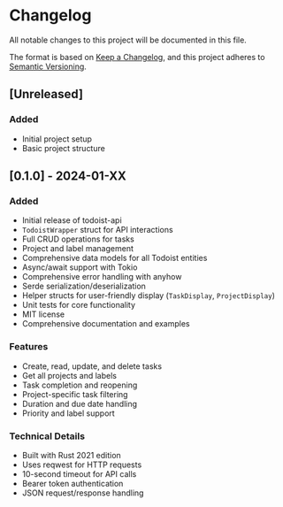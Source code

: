 # Changelog

All notable changes to this project will be documented in this file.

The format is based on [Keep a Changelog](https://keepachangelog.com/en/1.0.0/),
and this project adheres to [Semantic Versioning](https://semver.org/spec/v2.0.0.html).

## [Unreleased]

### Added
- Initial project setup
- Basic project structure

## [0.1.0] - 2024-01-XX

### Added
- Initial release of todoist-api
- `TodoistWrapper` struct for API interactions
- Full CRUD operations for tasks
- Project and label management
- Comprehensive data models for all Todoist entities
- Async/await support with Tokio
- Comprehensive error handling with anyhow
- Serde serialization/deserialization
- Helper structs for user-friendly display (`TaskDisplay`, `ProjectDisplay`)
- Unit tests for core functionality
- MIT license
- Comprehensive documentation and examples

### Features
- Create, read, update, and delete tasks
- Get all projects and labels
- Task completion and reopening
- Project-specific task filtering
- Duration and due date handling
- Priority and label support

### Technical Details
- Built with Rust 2021 edition
- Uses reqwest for HTTP requests
- 10-second timeout for API calls
- Bearer token authentication
- JSON request/response handling
